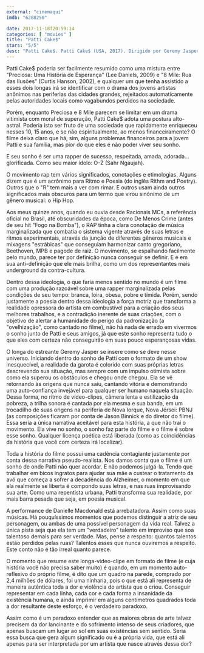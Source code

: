 ```yaml
---
external: "cinemaqui"
imdb: "6288250"

date: 2017-11-18T20:59:14
categories: [ "movies" ]
title: "Patti Cake$"
stars: "5/5"
desc: "Patti Cake$. Patti Cake$ (USA, 2017). Dirigido por Geremy Jasper. Escrito por Geremy Jasper. Com Danielle Macdonald (Patti), Bridget Everett (Barb), Siddharth Dhananjay (Jheri), Mamoudou Athie (Basterd), Cathy Moriarty (Nana), McCaul Lombardi (Danny), Patrick Brana (Slaz), Dylan Blue (Drewsky / Master of Ceremonies), Warren Bub (Mr. Bagadella). Crítica escrita para o site CinemAqui."
---
```

Patti Cake$ poderia ser facilmente resumido como uma mistura entre "Preciosa: Uma História de Esperança" (Lee Daniels, 2009) e "8 Mile: Rua das Ilusões" (Curtis Hanson, 2002), e qualquer um que tenha assistido a esses dois longas irá se identificar com o drama dos jovens artistas anônimos nas periferias das cidades grandes, rejeitados automaticamente pelas autoridades locais como vagabundos perdidos na sociedade.

Porém, enquanto Preciosa e 8 Mile parecem se limitar em um drama vitimista com moral de superação, Patti Cake$ adota uma postura alto-astral. Poderia isto ser fruto de uma sociedade que rapidamente enriqueceu nesses 10, 15 anos, e se não espiritualmente, ao menos financeiramente? O filme deixa claro que há, sim, alguns problemas financeiros para a jovem Patti e sua família, mas pior do que eles é não poder viver seu sonho.

E seu sonho é ser uma rapper de sucesso, respeitada, amada, adorada... glorificada. Como seu maior ídolo: O-Z (Sahr Ngaujah).

O movimento rap tem vários significados, conotações e etimologias. Alguns dizem que é um acrônimo para Ritmo e Poesia (do inglês Rithm and Poetry). Outros que o "R" tem mais a ver com rimar. E outros usam ainda outros significados mais obscuros para um termo que virou sinônimo de um gênero musical: o Hip Hop.

Aos meus quinze anos, quando eu ouvia desde Racionais MCs, a referência oficial no Brasil, até obscuridades da época, como De Menos Crime (antes de seu hit "Fogo na Bomba"), o RAP tinha a clara conotação de música marginalizada que combatia o sistema vigente através de suas letras e ritmos experimentais, através da junção de diferentes gêneros musicais e mixagens "estrábicas" que conseguiam harmonizar canto gregoriano, Beethoven, MPB e pagode de raiz. O movimento, se espalhando facilmente pelo mundo, parece ter por definição nunca conseguir se definir. E é em sua anti-definição que ele mais brilha, como um dos representantes mais underground da contra-cultura.

Dentro dessa ideologia, o que faria menos sentido no mundo é um filme com uma produção razoável sobre uma rapper marginalizada pelas condições de seu tempo: branca, loira, obesa, pobre e tímida. Porém, sendo justamente a poesia dentro dessa ideologia a força motriz que transforma a realidade opressora do artista em combustível para a criação dos seus melhores trabalhos, e a contradição inerente de suas criações, com o objetivo de alertar a humanidade do perigo da padronização (a "ovelhização", como cantado no filme), não há nada de errado em vivermos o sonho junto de Patti e seus amigos, já que este sonho representa tudo o que eles com certeza não conseguirão em suas pouco esperançosas vidas.

O longa do estreante Geremy Jasper se insere como se deve nesse universo. Iniciando dentro do sonho de Patti com o formato de um show inesquecível, a realidade da garota é colorido com suas próprias letras descrevendo sua situação, mas sempre com um impulso otimista sobre como ela superou os obstáculos e chegou onde chegou. Ela se vê retornando às origens que nunca saiu, cantando vitória e demonstrando uma auto-confiança invejável para qualquer ser humano naquela situação. Dessa forma, no ritmo de vídeo-clipes, câmera lenta e estilização da pobreza, a trilha sonora é cantada por ela mesma e sua banda, em um trocadilho de suas origens na periferia de Nova Iorque, Nova Jérsei: PBNJ (as composições ficaram por conta de Jason Binnick e do diretor do filme). Essa seria a única narrativa aceitável para esta história, a que não trai o movimento. Ela vive no sonho, o sonho faz parte do filme e o filme é sobre esse sonho. Qualquer licença poética está liberada (como as coincidências da história que você com certeza irá localizar).

Toda a história do filme possui uma cadência contagiante justamente por conta dessa narrativa pseudo-realista. Nos damos conta que o filme é um sonho de onde Patti não quer acordar. E não podemos julgá-la. Tendo que trabalhar em bicos ingratos para ajudar sua mãe a custear o tratamento da avó que começa a sofrer a decadência do Alzheimer, o momento em que ela realmente se liberta é compondo suas letras, e nas ruas improvisando sua arte. Como uma repentista urbana, Patti transforma sua realidade, por mais barra pesada que seja, em poesia musical.

A performance de Danielle Macdonald está arrebatadora. Assim como suas músicas. Há pouquíssimos momentos que podemos distinguir a atriz de seu personagem, ou ambas de uma possível personagem da vida real. Talvez a única pista seja que ela tem um "verdadeiro" talento em improviso que soa talentoso demais para ser verdade. Mas, pense a respeito: quantos talentos estão perdidos pelas ruas? Talentos esses que nunca ouviremos a respeito. Este conto não é tão irreal quanto parece.

O momento que resume este longa-video-clipe em formato de filme (e cuja história você não precisa saber muito) é quando, em um momento auto-reflexivo do próprio filme, é dito que um quadro na parede, comprado por 2,4 milhões de dólares, foi uma ninharia, pois o que está ali representa de maneira autêntica toda a dor e violência do artista que o criou. Conseguir representar em cada linha, cada cor e cada forma a insanidade da existência humana, e ainda imprimir em alguns centímetros quadrados toda a dor resultante deste esforço, é o verdadeiro paradoxo.

Assim como é um paradoxo entender que as maiores obras de arte talvez precisem da dor lancinante e do sofrimento intenso de seus criadores, que apenas buscam um lugar ao sol em suas existências sem sentido. Seria essa busca que gera algum significado ou é a própria vida, que está ali apenas para ser interpretada por um artista que nasce através dessa dor?
